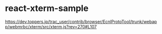 # react-xterm-sample



https://dev.toppers.jp/trac_user/contrib/browser/EcnlProtoTool/trunk/webapp/webmrbc/xterm/src/xterm.js?rev=270#L107